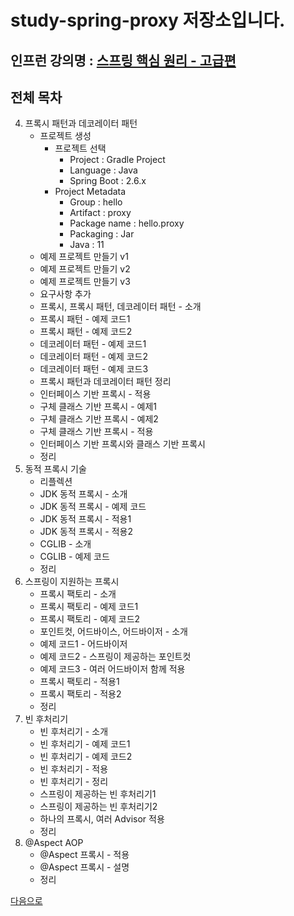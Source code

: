 # study-spring-proxy 저장소입니다.

## 인프런 강의명 : [스프링 핵심 원리 - 고급편](https://www.inflearn.com/course/%EC%8A%A4%ED%94%84%EB%A7%81-%ED%95%B5%EC%8B%AC-%EC%9B%90%EB%A6%AC-%EA%B3%A0%EA%B8%89%ED%8E%B8)

## 전체 목차
4. 프록시 패턴과 데코레이터 패턴
    - 프로젝트 생성
        - 프로젝트 선택
           - Project : Gradle Project
           - Language : Java
           - Spring Boot : 2.6.x
        - Project Metadata
           - Group : hello
           - Artifact : proxy
           - Package name : hello.proxy
           - Packaging : Jar
           - Java : 11
    - 예제 프로젝트 만들기 v1
    - 예제 프로젝트 만들기 v2
    - 예제 프로젝트 만들기 v3
    - 요구사항 추가
    - 프록시, 프록시 패턴, 데코레이터 패턴 - 소개
    - 프록시 패턴 - 예제 코드1
    - 프록시 패턴 - 예제 코드2
    - 데코레이터 패턴 - 예제 코드1
    - 데코레이터 패턴 - 예제 코드2
    - 데코레이터 패턴 - 예제 코드3
    - 프록시 패턴과 데코레이터 패턴 정리
    - 인터페이스 기반 프록시 - 적용
    - 구체 클래스 기반 프록시 - 예제1
    - 구체 클래스 기반 프록시 - 예제2
    - 구체 클래스 기반 프록시 - 적용
    - 인터페이스 기반 프록시와 클래스 기반 프록시
    - 정리
5. 동적 프록시 기술
   - 리플렉션
   - JDK 동적 프록시 - 소개
   - JDK 동적 프록시 - 예제 코드
   - JDK 동적 프록시 - 적용1
   - JDK 동적 프록시 - 적용2
   - CGLIB - 소개
   - CGLIB - 예제 코드
   - 정리
6. 스프링이 지원하는 프록시
   - 프록시 팩토리 - 소개
   - 프록시 팩토리 - 예제 코드1
   - 프록시 팩토리 - 예제 코드2
   - 포인트컷, 어드바이스, 어드바이저 - 소개
   - 예제 코드1 - 어드바이저
   - 예제 코드2 - 스프링이 제공하는 포인트컷
   - 예제 코드3 - 여러 어드바이저 함께 적용
   - 프록시 팩토리 - 적용1
   - 프록시 팩토리 - 적용2
   - 정리
7. 빈 후처리기
   - 빈 후처리기 - 소개
   - 빈 후처리기 - 예제 코드1
   - 빈 후처리기 - 예제 코드2
   - 빈 후처리기 - 적용
   - 빈 후처리기 - 정리
   - 스프링이 제공하는 빈 후처리기1
   - 스프링이 제공하는 빈 후처리기2
   - 하나의 프록시, 여러 Advisor 적용
   - 정리
8. @Aspect AOP
   - @Aspect 프록시 - 적용
   - @Aspect 프록시 - 설명
   - 정리

[다음으로](https://github.com/heechul90/study-spring-aop)
